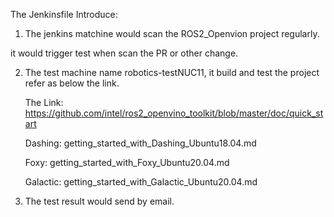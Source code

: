 The Jenkinsfile Introduce:

1. The jenkins matchine would scan the ROS2_Openvion project regularly.

it would trigger test when scan the PR or other change.


2. The test machine name robotics-testNUC11, it build and test the project refer as below the link.

    The Link: https://github.com/intel/ros2_openvino_toolkit/blob/master/doc/quick_start

    Dashing: getting_started_with_Dashing_Ubuntu18.04.md

    Foxy: getting_started_with_Foxy_Ubuntu20.04.md

    Galactic: getting_started_with_Galactic_Ubuntu20.04.md

3. The test result would send by email.
